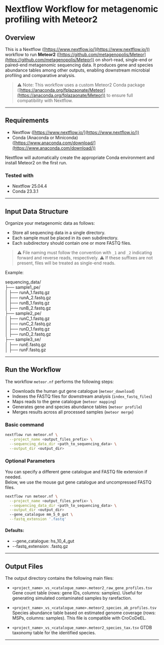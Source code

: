 
# Nextflow Workflow for metagenomic profiling with Meteor2

## Overview

This is a Nextflow ([https://www.nextflow.io/](https://www.nextflow.io/)) workflow to run **Meteor2** ([https://github.com/metagenopolis/Meteor](https://github.com/metagenopolis/Meteor)) on short-read, single-end or paired-end metagenomic sequencing data.
It produces gene and species abundance tables among other outputs, enabling downstream microbial profiling and comparative analysis.

> ⚠️ Note: This workflow uses a custom Meteor2 Conda package ([https://anaconda.org/fplazaonate/Meteor](https://anaconda.org/fplazaonate/Meteor)) to ensure full compatibility with Nextflow.

---

## Requirements

* Nextflow ([https://www.nextflow.io/](https://www.nextflow.io/))
* Conda (Anaconda or Miniconda) ([https://www.anaconda.com/download/](https://www.anaconda.com/download/))

Nextflow will automatically create the appropriate Conda environment and install Meteor2 on the first run.

### Tested with

* Nextflow 25.04.4
* Conda 23.3.1

---

## Input Data Structure

Organize your metagenomic data as follows:

* Store all sequencing data in a single directory.
* Each sample must be placed in its own subdirectory.
* Each subdirectory should contain one or more FASTQ files.

> ⚠️ File naming must follow the convention with `_1` and `_2` indicating forward and reverse reads, respectively.
> ⚠️ If these suffixes are not present, files will be treated as single-end reads.

Example:

sequencing\_data/  
├── sample1\_pe/  
│   ├── runA\_1.fastq.gz  
│   ├── runA\_2.fastq.gz  
│   ├── runB\_1.fastq.gz  
│   ├── runB\_2.fastq.gz  
├── sample2\_pe/  
│   ├── runC\_1.fastq.gz  
│   ├── runC\_2.fastq.gz  
│   ├── runD\_1.fastq.gz  
│   ├── runD\_2.fastq.gz  
├── sample3\_se/    
│   ├── runE.fastq.gz  
│   ├── runF.fastq.gz  

---

## Run the Workflow

The workflow `meteor.nf` performs the following steps:

* Downloads the human gut gene catalogue (`meteor_download`)
* Indexes the FASTQ files for downstream analysis (`index_fastq_files`)
* Maps reads to the gene catalogue (`meteor mapping`)
* Generates gene and species abundance tables (`meteor profile`)
* Merges results across all processed samples (`meteor merge`)

### Basic command

```bash
nextflow run meteor.nf \
  --project_name <output_files_prefix> \
  --sequencing_data_dir <path_to_sequencing_data> \
  --output_dir <output_dir>
 ```
### Optional Parameters

You can specify a different gene catalogue and FASTQ file extension if needed.  
Below, we use the mouse gut gene catalogue and uncompressed FASTQ files.

```bash
nextflow run meteor.nf \
  --project_name <output_files_prefix> \
  --sequencing_data_dir <path_to_sequencing_data> \
  --output_dir <output_dir>
  --gene_catalogue mm_5_0_gut \
  --fastq_extension '.fastq'
 ```

#### Defaults:

* \--gene\_catalogue: hs\_10\_4\_gut
* \--fastq\_extension: .fastq.gz

---

## Output Files

The output directory contains the following main files:

* `<project_name>_vs_<catalogue_name>.meteor2_raw_gene_profiles.tsv`
  Gene count table (rows: gene IDs, columns: samples). Useful for generating simulated contaminated samples by rarefaction.

* `<project_name>_vs_<catalogue_name>.meteor2_species_ab_profiles.tsv`
  Species abundance table based on estimated genome coverage (rows: MSPs, columns: samples). This file is compatible with CroCoDeEL.

* `<project_name>_vs_<catalogue_name>.meteor2_species_tax.tsv`
  GTDB taxonomy table for the identified species.

---

